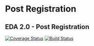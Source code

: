 # Post Registration

EDA 2.0 - Post Registration
---
[![Coverage Status](https://coveralls.io/repos/github/evbeda/post-registration/badge.svg?branch=master)](https://coveralls.io/github/evbeda/post-registration?branch=master)
[![Build Status](https://travis-ci.org/evbeda/post-registration.svg?branch=master)](https://travis-ci.org/evbeda/post-registration)

